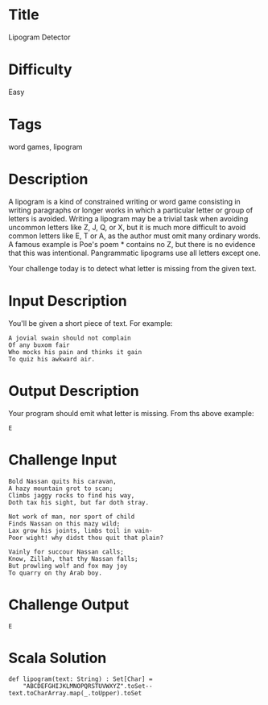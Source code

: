 # Title

Lipogram Detector

# Difficulty

Easy

# Tags

word games, lipogram

# Description

A lipogram is a kind of constrained writing or word game consisting in writing paragraphs or longer works in which a particular letter or group of letters is avoided. Writing a lipogram may be a trivial task when avoiding uncommon letters like Z, J, Q, or X, but it is much more difficult to avoid common letters like E, T or A, as the author must omit many ordinary words. A famous example is Poe's poem * contains no Z, but there is no evidence that this was intentional. Pangrammatic lipograms use all letters except one.

Your challenge today is to detect what letter is missing from the given text.

#  Input Description

You'll be given a short piece of text. For example:

    A jovial swain should not complain
    Of any buxom fair
    Who mocks his pain and thinks it gain
    To quiz his awkward air.

# Output Description

Your program should emit what letter is missing. From ths above example:

    E

# Challenge Input

    Bold Nassan quits his caravan,
    A hazy mountain grot to scan;
    Climbs jaggy rocks to find his way,
    Doth tax his sight, but far doth stray.

    Not work of man, nor sport of child
    Finds Nassan on this mazy wild;
    Lax grow his joints, limbs toil in vain-
    Poor wight! why didst thou quit that plain?

    Vainly for succour Nassan calls;
    Know, Zillah, that thy Nassan falls;
    But prowling wolf and fox may joy
    To quarry on thy Arab boy.

# Challenge Output

    E

# Scala Solution

    def lipogram(text: String) : Set[Char] = 
        "ABCDEFGHIJKLMNOPQRSTUVWXYZ".toSet--text.toCharArray.map(_.toUpper).toSet
